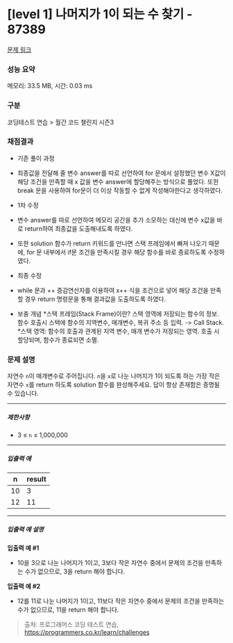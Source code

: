# [level 1] 나머지가 1이 되는 수 찾기 - 87389 

[문제 링크](https://school.programmers.co.kr/learn/courses/30/lessons/87389) 

### 성능 요약

메모리: 33.5 MB, 시간: 0.03 ms

### 구분

코딩테스트 연습 > 월간 코드 챌린지 시즌3

### 채점결과

- 기존 풀이 과정
- 최종값을 전달해 줄 변수 answer를 따로 선언하여 for 문에서 설정했던 변수 X값이 해당 조건을 만족할 때 x 값을 변수 answer에 할당해주는 방식으로 풀었다.
또한 break 문을 사용하여 for문이 더 이상 작동할 수 없게 작성해야한다고 생각하였다.

- 1차 수정
- 변수 answer를 따로 선언하여 메모리 공간을 추가 소모하는 대신에 변수 x값을 바로 return하여 최종값을 도출해내도록 하였다.
- 또한 solution 함수가 return 키워드를 만나면 스택 프레임에서 빠져 나오기 때문에, for 문 내부에서 if문 조건을 만족시킬 경우 해당 함수를 바로 종료하도록 수정하였다.

- 최종 수정
- while 문과 ++ 증감연산자를 이용하여 x++ 식을 조건으로 넣어 해당 조건을 만족할 경우 return 명령문을 통해 결과값을 도출하도록 하였다.

- 보충 개념
  *스택 프레임(Stack Frame)이란? 스택 영역에 저장되는 함수의 정보. 함수 호출시 스택에 함수의 지역변수, 매개변수, 복귀 주소 등 입력. -> Call Stack.
  *스택 영역: 함수의 호출과 관계된 지역 변수, 매개 변수가 저장되는 영역. 호출 시 할당되며, 함수가 종료되면 소멸.


### 문제 설명

<p>자연수 <code>n</code>이 매개변수로 주어집니다. <code>n</code>을 <code>x</code>로 나눈 나머지가 1이 되도록 하는 가장 작은 자연수 <code>x</code>를 return 하도록 solution 함수를 완성해주세요. 답이 항상 존재함은 증명될 수 있습니다.</p>

<hr>

<h5>제한사항</h5>

<ul>
<li>3 ≤ <code>n</code> ≤ 1,000,000</li>
</ul>

<hr>

<h5>입출력 예</h5>
<table class="table">
        <thead><tr>
<th>n</th>
<th>result</th>
</tr>
</thead>
        <tbody><tr>
<td>10</td>
<td>3</td>
</tr>
<tr>
<td>12</td>
<td>11</td>
</tr>
</tbody>
      </table>
<hr>

<h5>입출력 예 설명</h5>

<p><strong>입출력 예 #1</strong></p>

<ul>
<li>10을 3으로 나눈 나머지가 1이고, 3보다 작은 자연수 중에서 문제의 조건을 만족하는 수가 없으므로, 3을 return 해야 합니다.</li>
</ul>

<p><strong>입출력 예 #2</strong></p>

<ul>
<li>12를 11로 나눈 나머지가 1이고, 11보다 작은 자연수 중에서 문제의 조건을 만족하는 수가 없으므로, 11을 return 해야 합니다.</li>
</ul>


> 출처: 프로그래머스 코딩 테스트 연습, https://programmers.co.kr/learn/challenges
